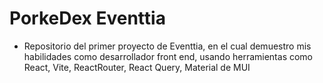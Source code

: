 # PorkeDex Eventtia

- Repositorio del primer proyecto de Eventtia, en el cual demuestro mis habilidades como desarrollador front end, usando herramientas como React, Vite, ReactRouter, React Query, Material de MUI

